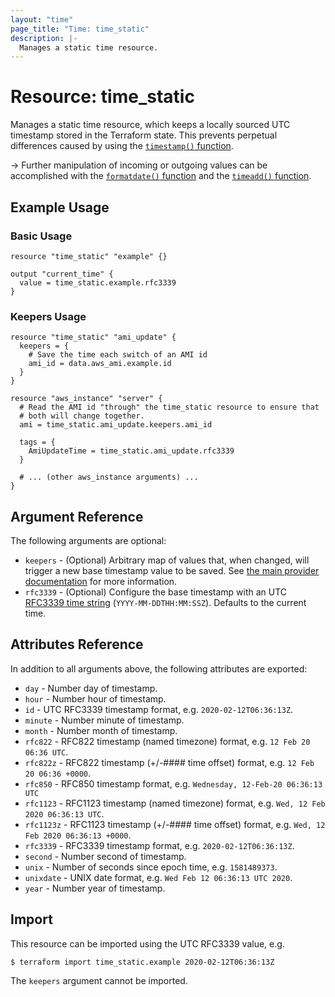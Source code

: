 ```yaml
---
layout: "time"
page_title: "Time: time_static"
description: |-
  Manages a static time resource.
---
```


# Resource: time_static

Manages a static time resource, which keeps a locally sourced UTC timestamp stored in the Terraform state. This prevents perpetual differences caused by using the [`timestamp()` function](https://www.terraform.io/docs/configuration/functions/timestamp.html).

-> Further manipulation of incoming or outgoing values can be accomplished with the [`formatdate()` function](https://www.terraform.io/docs/configuration/functions/formatdate.html) and the [`timeadd()` function](https://www.terraform.io/docs/configuration/functions/timeadd.html).

## Example Usage

### Basic Usage

```hcl
resource "time_static" "example" {}

output "current_time" {
  value = time_static.example.rfc3339
}
```

### Keepers Usage

```hcl
resource "time_static" "ami_update" {
  keepers = {
    # Save the time each switch of an AMI id
    ami_id = data.aws_ami.example.id
  }
}

resource "aws_instance" "server" {
  # Read the AMI id "through" the time_static resource to ensure that
  # both will change together.
  ami = time_static.ami_update.keepers.ami_id

  tags = {
    AmiUpdateTime = time_static.ami_update.rfc3339
  }

  # ... (other aws_instance arguments) ...
}
```

## Argument Reference

The following arguments are optional:

* `keepers` - (Optional) Arbitrary map of values that, when changed, will trigger a new base timestamp value to be saved. See [the main provider documentation](../index.html) for more information.
* `rfc3339` - (Optional) Configure the base timestamp with an UTC [RFC3339 time string](https://tools.ietf.org/html/rfc3339#section-5.8) (`YYYY-MM-DDTHH:MM:SSZ`). Defaults to the current time.

## Attributes Reference

In addition to all arguments above, the following attributes are exported:

* `day` - Number day of timestamp.
* `hour` - Number hour of timestamp.
* `id` - UTC RFC3339 timestamp format, e.g. `2020-02-12T06:36:13Z`.
* `minute` - Number minute of timestamp.
* `month` - Number month of timestamp.
* `rfc822` - RFC822 timestamp (named timezone) format, e.g. `12 Feb 20 06:36 UTC`.
* `rfc822z` - RFC822 timestamp (+/-#### time offset) format, e.g. `12 Feb 20 06:36 +0000`.
* `rfc850` - RFC850 timestamp format, e.g. `Wednesday, 12-Feb-20 06:36:13 UTC`
* `rfc1123` - RFC1123 timestamp (named timezone) format, e.g. `Wed, 12 Feb 2020 06:36:13 UTC`.
* `rfc1123z` - RFC1123 timestamp (+/-#### time offset) format, e.g. `Wed, 12 Feb 2020 06:36:13 +0000`.
* `rfc3339` - RFC3339 timestamp format, e.g. `2020-02-12T06:36:13Z`.
* `second` - Number second of timestamp.
* `unix` - Number of seconds since epoch time, e.g. `1581489373`.
* `unixdate` - UNIX date format, e.g. `Wed Feb 12 06:36:13 UTC 2020`.
* `year` - Number year of timestamp.

## Import

This resource can be imported using the UTC RFC3339 value, e.g.

```console
$ terraform import time_static.example 2020-02-12T06:36:13Z
```

The `keepers` argument cannot be imported.
